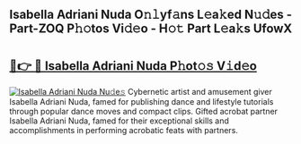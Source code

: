 ## Isabella Adriani Nuda O𝚗𝚕yf𝚊ns L𝚎a𝚔ed N𝚞𝚍es - Part-ZOQ P𝚑𝚘tos Vi𝚍𝚎o - H𝚘𝚝 Part L𝚎a𝚔s UfowX

# <h2><a href="http://kf8waj.oniu.top/?m=Isabella+Adriani+Nuda">🔗👉 🔴 Isabella Adriani Nuda P𝚑ot𝚘𝚜 V𝚒d𝚎o</a></h2>

[![Isabella Adriani Nuda Nu𝚍e𝚜](https://i.imgur.com/0qMVB7G.gif)](http://kf8waj.oniu.top/?m=Isabella+Adriani+Nuda)
Cybernetic artist and amusement giver Isabella Adriani Nuda, famed for publishing dance and lifestyle tutorials through popular dance moves and compact clips. Gifted acrobat partner Isabella Adriani Nuda, famed for their exceptional skills and accomplishments in performing acrobatic feats with partners.  
